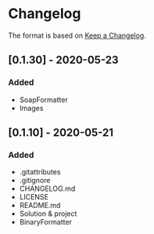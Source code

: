 # Changelog

The format is based on [Keep a Changelog](https://keepachangelog.com/en/1.0.0/).

## [0.1.30] - 2020-05-23
### Added
- SoapFormatter
- Images

## [0.1.10] - 2020-05-21
### Added
- .gitattributes
- .gitignore
- CHANGELOG.md
- LICENSE
- README.md
- Solution & project
- BinaryFormatter
